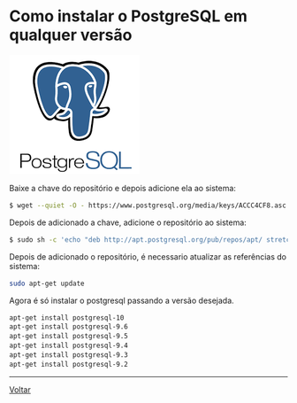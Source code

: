 # Como instalar o PostgreSQL em qualquer versão

![PostgreSQL Logo](img/postgresql.png)

  
Baixe a chave do repositório e depois adicione ela ao sistema:
```bash
$ wget --quiet -O - https://www.postgresql.org/media/keys/ACCC4CF8.asc | sudo apt-key add -
```

Depois de adicionado a chave, adicione o repositório ao sistema:
```bash
$ sudo sh -c 'echo "deb http://apt.postgresql.org/pub/repos/apt/ stretch-pgdg main" >> /etc/apt/sources.list.d/pgdg.list'
```

Depois de adicionado o repositório, é necessario atualizar as referências do sistema:
```bash
sudo apt-get update
```

Agora é só instalar o postgresql passando a versão desejada.
```bash
apt-get install postgresql-10
apt-get install postgresql-9.6
apt-get install postgresql-9.5
apt-get install postgresql-9.4
apt-get install postgresql-9.3
apt-get install postgresql-9.2
```

-----

[Voltar](README.md)
